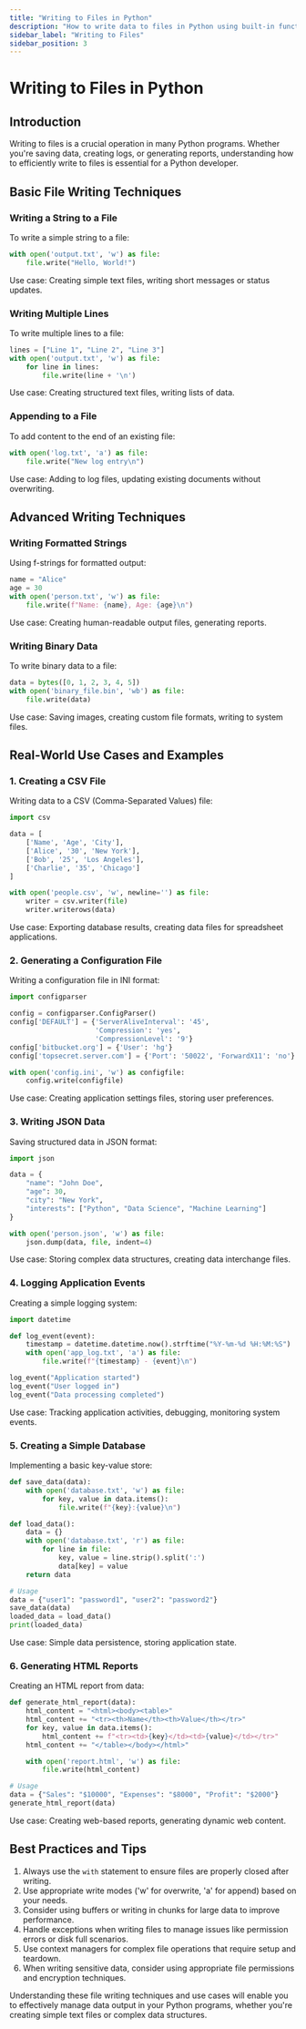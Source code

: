 ```yaml
---
title: "Writing to Files in Python"
description: "How to write data to files in Python using built-in functions."
sidebar_label: "Writing to Files"
sidebar_position: 3
---
```

# Writing to Files in Python

## Introduction

Writing to files is a crucial operation in many Python programs. Whether you're saving data, creating logs, or generating reports, understanding how to efficiently write to files is essential for a Python developer.

## Basic File Writing Techniques

### Writing a String to a File

To write a simple string to a file:

```python
with open('output.txt', 'w') as file:
    file.write("Hello, World!")
```

Use case: Creating simple text files, writing short messages or status updates.

### Writing Multiple Lines

To write multiple lines to a file:

```python
lines = ["Line 1", "Line 2", "Line 3"]
with open('output.txt', 'w') as file:
    for line in lines:
        file.write(line + '\n')
```

Use case: Creating structured text files, writing lists of data.

### Appending to a File

To add content to the end of an existing file:

```python
with open('log.txt', 'a') as file:
    file.write("New log entry\n")
```

Use case: Adding to log files, updating existing documents without overwriting.

## Advanced Writing Techniques

### Writing Formatted Strings

Using f-strings for formatted output:

```python
name = "Alice"
age = 30
with open('person.txt', 'w') as file:
    file.write(f"Name: {name}, Age: {age}\n")
```

Use case: Creating human-readable output files, generating reports.

### Writing Binary Data

To write binary data to a file:

```python
data = bytes([0, 1, 2, 3, 4, 5])
with open('binary_file.bin', 'wb') as file:
    file.write(data)
```

Use case: Saving images, creating custom file formats, writing to system files.

## Real-World Use Cases and Examples

### 1. Creating a CSV File

Writing data to a CSV (Comma-Separated Values) file:

```python
import csv

data = [
    ['Name', 'Age', 'City'],
    ['Alice', '30', 'New York'],
    ['Bob', '25', 'Los Angeles'],
    ['Charlie', '35', 'Chicago']
]

with open('people.csv', 'w', newline='') as file:
    writer = csv.writer(file)
    writer.writerows(data)
```

Use case: Exporting database results, creating data files for spreadsheet applications.

### 2. Generating a Configuration File

Writing a configuration file in INI format:

```python
import configparser

config = configparser.ConfigParser()
config['DEFAULT'] = {'ServerAliveInterval': '45',
                     'Compression': 'yes',
                     'CompressionLevel': '9'}
config['bitbucket.org'] = {'User': 'hg'}
config['topsecret.server.com'] = {'Port': '50022', 'ForwardX11': 'no'}

with open('config.ini', 'w') as configfile:
    config.write(configfile)
```

Use case: Creating application settings files, storing user preferences.

### 3. Writing JSON Data

Saving structured data in JSON format:

```python
import json

data = {
    "name": "John Doe",
    "age": 30,
    "city": "New York",
    "interests": ["Python", "Data Science", "Machine Learning"]
}

with open('person.json', 'w') as file:
    json.dump(data, file, indent=4)
```

Use case: Storing complex data structures, creating data interchange files.

### 4. Logging Application Events

Creating a simple logging system:

```python
import datetime

def log_event(event):
    timestamp = datetime.datetime.now().strftime("%Y-%m-%d %H:%M:%S")
    with open('app_log.txt', 'a') as file:
        file.write(f"{timestamp} - {event}\n")

log_event("Application started")
log_event("User logged in")
log_event("Data processing completed")
```

Use case: Tracking application activities, debugging, monitoring system events.

### 5. Creating a Simple Database

Implementing a basic key-value store:

```python
def save_data(data):
    with open('database.txt', 'w') as file:
        for key, value in data.items():
            file.write(f"{key}:{value}\n")

def load_data():
    data = {}
    with open('database.txt', 'r') as file:
        for line in file:
            key, value = line.strip().split(':')
            data[key] = value
    return data

# Usage
data = {"user1": "password1", "user2": "password2"}
save_data(data)
loaded_data = load_data()
print(loaded_data)
```

Use case: Simple data persistence, storing application state.

### 6. Generating HTML Reports

Creating an HTML report from data:

```python
def generate_html_report(data):
    html_content = "<html><body><table>"
    html_content += "<tr><th>Name</th><th>Value</th></tr>"
    for key, value in data.items():
        html_content += f"<tr><td>{key}</td><td>{value}</td></tr>"
    html_content += "</table></body></html>"

    with open('report.html', 'w') as file:
        file.write(html_content)

# Usage
data = {"Sales": "$10000", "Expenses": "$8000", "Profit": "$2000"}
generate_html_report(data)
```

Use case: Creating web-based reports, generating dynamic web content.

## Best Practices and Tips

1. Always use the `with` statement to ensure files are properly closed after writing.
2. Use appropriate write modes ('w' for overwrite, 'a' for append) based on your needs.
3. Consider using buffers or writing in chunks for large data to improve performance.
4. Handle exceptions when writing files to manage issues like permission errors or disk full scenarios.
5. Use context managers for complex file operations that require setup and teardown.
6. When writing sensitive data, consider using appropriate file permissions and encryption techniques.

Understanding these file writing techniques and use cases will enable you to effectively manage data output in your Python programs, whether you're creating simple text files or complex data structures.